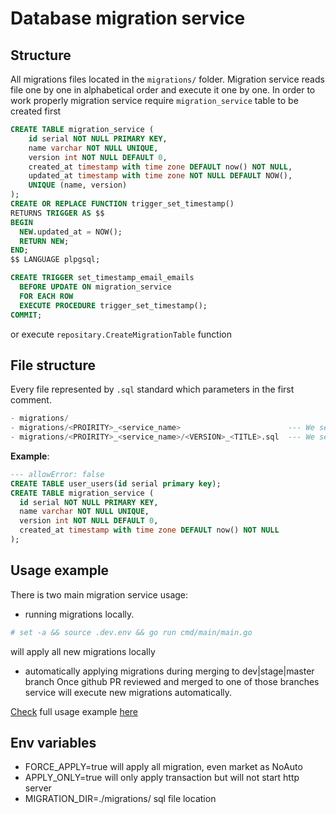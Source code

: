 # Database migration service

## Structure
All migrations files located in the `migrations/` folder.
Migration service reads file one by one in alphabetical order and execute it one by one.
In order to work properly migration service require `migration_service` table to be created first
```sql
CREATE TABLE migration_service (
	id serial NOT NULL PRIMARY KEY,
	name varchar NOT NULL UNIQUE,
	version int NOT NULL DEFAULT 0,
	created_at timestamp with time zone DEFAULT now() NOT NULL,
	updated_at timestamp with time zone NOT NULL DEFAULT NOW(),
	UNIQUE (name, version)
);
CREATE OR REPLACE FUNCTION trigger_set_timestamp()
RETURNS TRIGGER AS $$
BEGIN
  NEW.updated_at = NOW();
  RETURN NEW;
END;
$$ LANGUAGE plpgsql;

CREATE TRIGGER set_timestamp_email_emails
  BEFORE UPDATE ON migration_service
  FOR EACH ROW
  EXECUTE PROCEDURE trigger_set_timestamp();
COMMIT;
```
or execute `repositary.CreateMigrationTable` function


## File structure
Every file represented by `.sql` standard which parameters in the first comment.
```sql
- migrations/
- migrations/<PROIRITY>_<service_name>                        --- We set up priority and service name 
- migrations/<PROIRITY>_<service_name>/<VERSION>_<TITLE>.sql  --- We set up migration version and short description
```

__Example__:
```sql
--- allowError: false 
CREATE TABLE user_users(id serial primary key);
CREATE TABLE migration_service (
  id serial NOT NULL PRIMARY KEY,
  name varchar NOT NULL UNIQUE,
  version int NOT NULL DEFAULT 0,
  created_at timestamp with time zone DEFAULT now() NOT NULL
);
```

## Usage example
There is two main migration service usage:
- running migrations locally.
```bash
# set -a && source .dev.env && go run cmd/main/main.go
```
will apply all new migrations locally
- automatically applying migrations during merging to dev|stage|master branch
Once github PR reviewed and merged to one of those branches service will execute new migrations automatically.

[Check](example/) full usage example [here](example/)


## Env variables
- FORCE_APPLY=true will apply all migration, even market as NoAuto
- APPLY_ONLY=true will only apply transaction but will not start http server
- MIGRATION_DIR=./migrations/  sql file location

